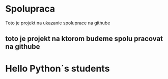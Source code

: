 # Spolupraca
Toto je projekt na ukazanie spoluprace na githube

## toto je projekt na ktorom budeme spolu pracovat na githube

# Hello Python´s students